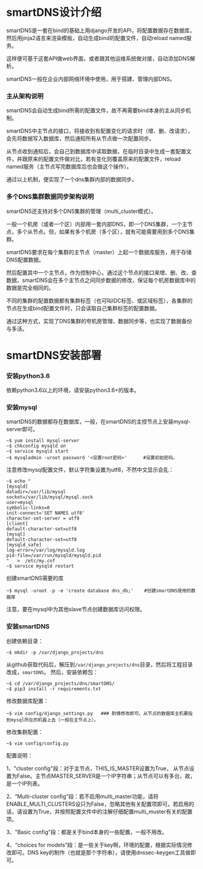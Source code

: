 # smartDNS设计介绍

smartDNS是一套在bind的基础上用django开发的API，将配置数据存在数据库，然后用jinja2语言来渲染模板，自动生成bind的配置文件，自动reload named服务。

这样便可基于这套API做web界面，或者跟其他运维系统做对接，自动添加DNS解析。

smartDNS一般在企业内部网络环境中使用，用于搭建、管理内部DNS。

### 主从架构说明
smartDNS会自动生成bind所需的配置文件，故不再需要bind本身的主从同步机制。

smartDNS中主节点的接口，将接收到有配置变化的请求时（增、删、改请求），会先将数据写入数据库，然后通知所有从节点做一次配置同步。

从节点收到通知后，会自己到数据库中读取数据，在临时目录中生成一套配置文件，并跟原来的配置文件做对比，若有变化则覆盖原来的配置文件，reload named服务（主节点写完数据库后也会做这个操作）。

通过以上机制，便实现了一个dns集群内部的数据同步。
 
### 多个DNS集群数据同步架构说明
smartDNS还支持对多个DNS集群的管理（multi_cluster模式）。

一般一个机房（或者一个区）内部用一套内部DNS，即一个DNS集群，一个主节点，多个从节点。但，如果有多个机房（多个区），就有可能需要用到多个DNS集群。

smartDNS要求在每个集群的主节点（master）上起一个数据库服务，用于存储DNS配置数据。

然后配置其中一个主节点，作为控制中心，通过这个节点的接口来增、删、改、查数据，smartDNS会在多个主节点之间同步数据的修改，保证每个机房数据库中的数据是完全相同的。

不同的集群的配置数据都有集群标签（也可叫IDC标签、或区域标签），各集群的节点在生成bind配置文件时，只会读取自己集群标签的配置数据。

通过这种方式，实现了DNS集群的夸机房管理、数据同步等，也实现了数据备份与多活。

# smartDNS安装部署 

### 安装python3.6
依赖python3.6以上的环境，请安装python3.6+的版本。

### 安装mysql
smartDNS的数据都存在数据库，一般，在smartDNS的主控节点上安装mysql-server即可。
```
~$ yum install mysql-server
~$ chkconfig mysqld on
~$ service mysqld start 
~$ mysqladmin -uroot password '<设置root密码>'      #设置初始密码。
```
注意修改mysql配置文件，默认字符集设置为utf8，不然中文显示会乱：
```
~$ echo "
[mysqld]
datadir=/var/lib/mysql
socket=/var/lib/mysql/mysql.sock
user=mysql
symbolic-links=0
init-connect='SET NAMES utf8'
character-set-server = utf8
[client]
default-character-set=utf8
[mysql]
default-character-set=utf8
[mysqld_safe]
log-error=/var/log/mysqld.log
pid-file=/var/run/mysqld/mysqld.pid
"   >  /etc/my.cnf
~$ service mysqld restart 
```
创建smartDNS需要的库
```
~$ mysql -uroot -p -e 'create database dns_db;'    #创建smartDNS使用的数据库 
```
注意，要在mysql中为其他slave节点创建数据库访问权限。

### 安装smartDNS
创建依赖目录：
```
~$ mkdir -p /var/django_projects/dns
```
从github获取代码后，解压到`/var/django_projects/dns`目录，然后将工程目录改成，`smartDNS`。
然后，安装依赖包：
```
~$ cd /var/django_projects/dns/smartDNS/
~$ pip3 install -r requirements.txt
```
修改数据库配置：
```
~$ vim config/django_settings.py   ### 酌情修改即可。从节点的数据库主机要指到mysql所在的机器上去（一般在主节点上）。
```
修改集群配置：
```
~$ vim config/config.py 
```
配置说明：

1、"cluster config"段：对于主节点，THIS_IS_MASTER设置为True， 从节点设置为False。主节点MASTER_SERVER是一个IP字符串；从节点可以有多台，故，是一个IP列表。

2、“Multi-cluster config”段：若不启用multi_master功能，请将ENABLE_MULTI_CLUSTERS设只为False，忽略其他有关配置项即可。若启用的话，请设置为True，并按照配置文件中的注解仔细配置multi_muster有关的配置项。

3、"Basic config"段：都是关于bind本身的一些配置，一般不用改。

4、“choices for models”段：是一些关于key啊，环境的配置，根据实际情况修改即可。DNS key的制作（也就是那个字符串），请使用dnssec-keygen工具做即可。
